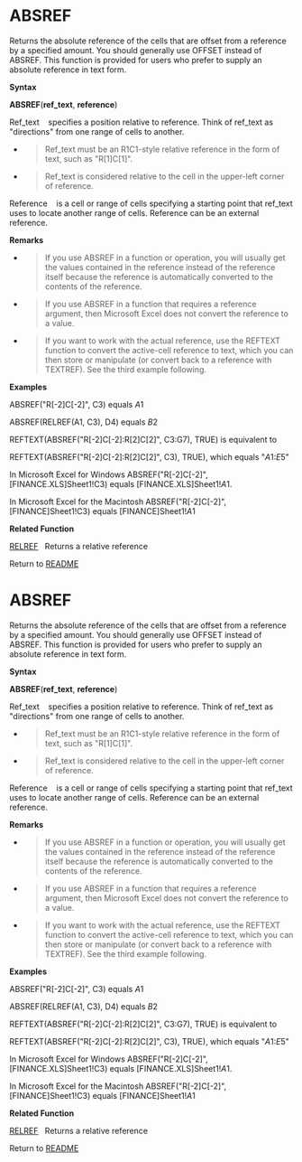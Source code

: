 # ABSREF

Returns the absolute reference of the cells that are offset from a
reference by a specified amount. You should generally use OFFSET instead
of ABSREF. This function is provided for users who prefer to supply an
absolute reference in text form.

**Syntax**

**ABSREF**(**ref\_text**, **reference**)

Ref\_text&nbsp;&nbsp;&nbsp;&nbsp;specifies a position relative to
reference. Think of ref\_text as "directions" from one range of cells to
another.

  - > Ref\_text must be an R1C1-style relative reference in the form of
    > text, such as "R\[1\]C\[1\]".

  - > Ref\_text is considered relative to the cell in the upper-left
    > corner of reference.


Reference&nbsp;&nbsp;&nbsp;&nbsp;is a cell or range of cells specifying
a starting point that ref\_text uses to locate another range of cells.
Reference can be an external reference.

**Remarks**

  - > If you use ABSREF in a function or operation, you will usually get
    > the values contained in the reference instead of the reference
    > itself because the reference is automatically converted to the
    > contents of the reference.

  - > If you use ABSREF in a function that requires a reference
    > argument, then Microsoft Excel does not convert the reference to a
    > value.

  - > If you want to work with the actual reference, use the REFTEXT
    > function to convert the active-cell reference to text, which you
    > can then store or manipulate (or convert back to a reference with
    > TEXTREF). See the third example following.


**Examples**

ABSREF("R\[-2\]C\[-2\]", C3) equals $A$1

ABSREF(RELREF(A1, C3), D4) equals $B$2

REFTEXT(ABSREF("R\[-2\]C\[-2\]:R\[2\]C\[2\]", C3:G7), TRUE) is
equivalent to

REFTEXT(ABSREF("R\[-2\]C\[-2\]:R\[2\]C\[2\]", C3), TRUE), which equals
"$A$1:$E$5"

In Microsoft Excel for Windows ABSREF("R\[-2\]C\[-2\]",
\[FINANCE.XLS\]Sheet1\!C3) equals \[FINANCE.XLS\]Sheet1\!$A$1.

In Microsoft Excel for the Macintosh ABSREF("R\[-2\]C\[-2\]",
\[FINANCE\]Sheet1\!C3) equals \[FINANCE\]Sheet1\!$A$1

**Related Function**

[RELREF](RELREF.md)&nbsp;&nbsp;&nbsp;Returns a relative reference



Return to [README](README.md#A)

# ABSREF

Returns the absolute reference of the cells that are offset from a
reference by a specified amount. You should generally use OFFSET instead
of ABSREF. This function is provided for users who prefer to supply an
absolute reference in text form.

**Syntax**

**ABSREF**(**ref\_text**, **reference**)

Ref\_text&nbsp;&nbsp;&nbsp;&nbsp;specifies a position relative to
reference. Think of ref\_text as "directions" from one range of cells to
another.

  - > Ref\_text must be an R1C1-style relative reference in the form of
    > text, such as "R\[1\]C\[1\]".

  - > Ref\_text is considered relative to the cell in the upper-left
    > corner of reference.


Reference&nbsp;&nbsp;&nbsp;&nbsp;is a cell or range of cells specifying
a starting point that ref\_text uses to locate another range of cells.
Reference can be an external reference.

**Remarks**

  - > If you use ABSREF in a function or operation, you will usually get
    > the values contained in the reference instead of the reference
    > itself because the reference is automatically converted to the
    > contents of the reference.

  - > If you use ABSREF in a function that requires a reference
    > argument, then Microsoft Excel does not convert the reference to a
    > value.

  - > If you want to work with the actual reference, use the REFTEXT
    > function to convert the active-cell reference to text, which you
    > can then store or manipulate (or convert back to a reference with
    > TEXTREF). See the third example following.


**Examples**

ABSREF("R\[-2\]C\[-2\]", C3) equals $A$1

ABSREF(RELREF(A1, C3), D4) equals $B$2

REFTEXT(ABSREF("R\[-2\]C\[-2\]:R\[2\]C\[2\]", C3:G7), TRUE) is
equivalent to

REFTEXT(ABSREF("R\[-2\]C\[-2\]:R\[2\]C\[2\]", C3), TRUE), which equals
"$A$1:$E$5"

In Microsoft Excel for Windows ABSREF("R\[-2\]C\[-2\]",
\[FINANCE.XLS\]Sheet1\!C3) equals \[FINANCE.XLS\]Sheet1\!$A$1.

In Microsoft Excel for the Macintosh ABSREF("R\[-2\]C\[-2\]",
\[FINANCE\]Sheet1\!C3) equals \[FINANCE\]Sheet1\!$A$1

**Related Function**

[RELREF](RELREF.md)&nbsp;&nbsp;&nbsp;Returns a relative reference



Return to [README](README.md#A)

